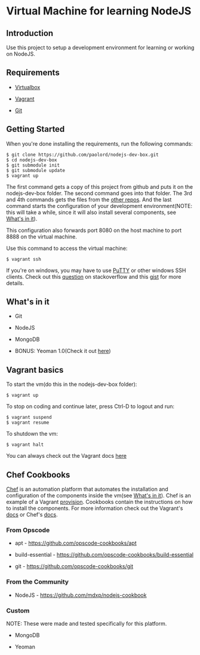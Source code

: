 # Virtual Machine for learning NodeJS

## Introduction

Use this project to setup a development environment for learning or working on NodeJS.

## Requirements

* [Virtualbox](https://www.virtualbox.org)

* [Vagrant](http://vagrantup.com)

* [Git](http://git-scm.com)

## Getting Started

When you're done installing the requirements, run the following commands:
	
	$ git clone https://github.com/paolord/nodejs-dev-box.git
	$ cd nodejs-dev-box
	$ git submodule init
	$ git submodule update
	$ vagrant up

The first command gets a copy of this project from github and puts it on the nodejs-dev-box folder. The second command goes into that folder. The 3rd and 4th commands gets the files from the [other repos](#from-opscode). And the last command starts the configuration of your development environment(NOTE: this will take a while, since it will also install several components, see [What's in it](#whats-in-it)).

This configuration also forwards port 8080 on the host machine to port 8888 on the virtual machine.

Use this command to access the virtual machine:
	
	$ vagrant ssh

If you're on windows, you may have to use [PuTTY](http://www.putty.org) or other windows SSH clients. Check out this [question](http://stackoverflow.com/questions/9885108/ssh-to-vagrant-box-in-windows) on stackoverflow and this [gist](https://gist.github.com/haf/2843680) for more details.

## What's in it

* Git

* NodeJS

* MongoDB

* BONUS: Yeoman 1.0(Check it out [here](http://yeoman.io/))

## Vagrant basics

To start the vm(do this in the nodejs-dev-box folder):
	
	$ vagrant up

To stop on coding and continue later, press Ctrl-D to logout and run:

	$ vagrant suspend
	$ vagrant resume

To shutdown the vm:

	$ vagrant halt

You can always check out the Vagrant docs [here](http://docs.vagrantup.com/v2/)

## Chef Cookbooks

[Chef](http://www.opscode.com/chef/) is an automation platform that automates the installation and configuration of the components inside the vm(see [What's in it](#whats-in-it)). Chef is an example of a Vagrant [provision](http://docs.vagrantup.com/v2/provisioning/index.html). Cookbooks contain the instructions on how to install the components. For more information check out the Vagrant's [docs](http://docs.vagrantup.com/v2/provisioning/chef_solo.html) or Chef's [docs](http://docs.opscode.com/).

### From Opscode

* apt - <https://github.com/opscode-cookbooks/apt>

* build-essential - <https://github.com/opscode-cookbooks/build-essential>

* git - <https://github.com/opscode-cookbooks/git>

### From the Community

* NodeJS - <https://github.com/mdxp/nodejs-cookbook>

### Custom

NOTE: These were made and tested specifically for this platform.

* MongoDB

* Yeoman 
